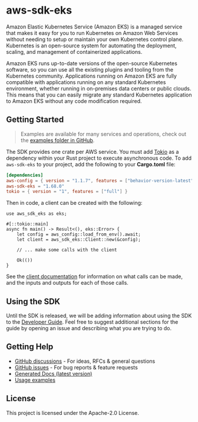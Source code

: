 # aws-sdk-eks

Amazon Elastic Kubernetes Service (Amazon EKS) is a managed service that makes it easy for you to run Kubernetes on Amazon Web Services without needing to setup or maintain your own Kubernetes control plane. Kubernetes is an open-source system for automating the deployment, scaling, and management of containerized applications.

Amazon EKS runs up-to-date versions of the open-source Kubernetes software, so you can use all the existing plugins and tooling from the Kubernetes community. Applications running on Amazon EKS are fully compatible with applications running on any standard Kubernetes environment, whether running in on-premises data centers or public clouds. This means that you can easily migrate any standard Kubernetes application to Amazon EKS without any code modification required.

## Getting Started

> Examples are available for many services and operations, check out the
> [examples folder in GitHub](https://github.com/awslabs/aws-sdk-rust/tree/main/examples).

The SDK provides one crate per AWS service. You must add [Tokio](https://crates.io/crates/tokio)
as a dependency within your Rust project to execute asynchronous code. To add `aws-sdk-eks` to
your project, add the following to your **Cargo.toml** file:

```toml
[dependencies]
aws-config = { version = "1.1.7", features = ["behavior-version-latest"] }
aws-sdk-eks = "1.68.0"
tokio = { version = "1", features = ["full"] }
```

Then in code, a client can be created with the following:

```rust,no_run
use aws_sdk_eks as eks;

#[::tokio::main]
async fn main() -> Result<(), eks::Error> {
    let config = aws_config::load_from_env().await;
    let client = aws_sdk_eks::Client::new(&config);

    // ... make some calls with the client

    Ok(())
}
```

See the [client documentation](https://docs.rs/aws-sdk-eks/latest/aws_sdk_eks/client/struct.Client.html)
for information on what calls can be made, and the inputs and outputs for each of those calls.

## Using the SDK

Until the SDK is released, we will be adding information about using the SDK to the
[Developer Guide](https://docs.aws.amazon.com/sdk-for-rust/latest/dg/welcome.html). Feel free to suggest
additional sections for the guide by opening an issue and describing what you are trying to do.

## Getting Help

* [GitHub discussions](https://github.com/awslabs/aws-sdk-rust/discussions) - For ideas, RFCs & general questions
* [GitHub issues](https://github.com/awslabs/aws-sdk-rust/issues/new/choose) - For bug reports & feature requests
* [Generated Docs (latest version)](https://awslabs.github.io/aws-sdk-rust/)
* [Usage examples](https://github.com/awslabs/aws-sdk-rust/tree/main/examples)

## License

This project is licensed under the Apache-2.0 License.

